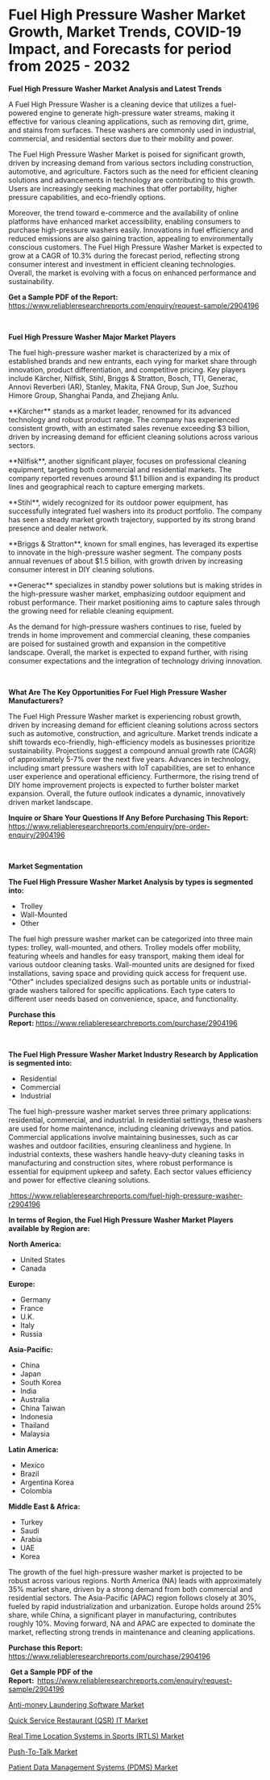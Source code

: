 <p><h1>Fuel High Pressure Washer Market Growth, Market Trends, COVID-19 Impact, and Forecasts for period from 2025 - 2032</h1></p><p><strong>Fuel High Pressure Washer Market Analysis and Latest Trends</strong></p>
<p><p>A Fuel High Pressure Washer is a cleaning device that utilizes a fuel-powered engine to generate high-pressure water streams, making it effective for various cleaning applications, such as removing dirt, grime, and stains from surfaces. These washers are commonly used in industrial, commercial, and residential sectors due to their mobility and power.</p><p>The Fuel High Pressure Washer Market is poised for significant growth, driven by increasing demand from various sectors including construction, automotive, and agriculture. Factors such as the need for efficient cleaning solutions and advancements in technology are contributing to this growth. Users are increasingly seeking machines that offer portability, higher pressure capabilities, and eco-friendly options.</p><p>Moreover, the trend toward e-commerce and the availability of online platforms have enhanced market accessibility, enabling consumers to purchase high-pressure washers easily. Innovations in fuel efficiency and reduced emissions are also gaining traction, appealing to environmentally conscious customers. The Fuel High Pressure Washer Market is expected to grow at a CAGR of 10.3% during the forecast period, reflecting strong consumer interest and investment in efficient cleaning technologies. Overall, the market is evolving with a focus on enhanced performance and sustainability.</p></p>
<p><strong>Get a Sample PDF of the Report:&nbsp;</strong> <a href="https://www.reliableresearchreports.com/enquiry/request-sample/2904196?utm_campaign=34&utm_medium=2&utm_source=Github&utm_content=ia&utm_term=11032025&utm_id=fuel-high-pressure-washer">https://www.reliableresearchreports.com/enquiry/request-sample/2904196</a></p>
<p>&nbsp;</p>
<p><strong>Fuel High Pressure Washer Major Market Players</strong></p>
<p><p>The fuel high-pressure washer market is characterized by a mix of established brands and new entrants, each vying for market share through innovation, product differentiation, and competitive pricing. Key players include Kärcher, Nilfisk, Stihl, Briggs & Stratton, Bosch, TTI, Generac, Annovi Reverberi (AR), Stanley, Makita, FNA Group, Sun Joe, Suzhou Himore Group, Shanghai Panda, and Zhejiang Anlu.</p><p>**Kärcher** stands as a market leader, renowned for its advanced technology and robust product range. The company has experienced consistent growth, with an estimated sales revenue exceeding $3 billion, driven by increasing demand for efficient cleaning solutions across various sectors.</p><p>**Nilfisk**, another significant player, focuses on professional cleaning equipment, targeting both commercial and residential markets. The company reported revenues around $1.1 billion and is expanding its product lines and geographical reach to capture emerging markets.</p><p>**Stihl**, widely recognized for its outdoor power equipment, has successfully integrated fuel washers into its product portfolio. The company has seen a steady market growth trajectory, supported by its strong brand presence and dealer network.</p><p>**Briggs & Stratton**, known for small engines, has leveraged its expertise to innovate in the high-pressure washer segment. The company posts annual revenues of about $1.5 billion, with growth driven by increasing consumer interest in DIY cleaning solutions.</p><p>**Generac** specializes in standby power solutions but is making strides in the high-pressure washer market, emphasizing outdoor equipment and robust performance. Their market positioning aims to capture sales through the growing need for reliable cleaning equipment.</p><p>As the demand for high-pressure washers continues to rise, fueled by trends in home improvement and commercial cleaning, these companies are poised for sustained growth and expansion in the competitive landscape. Overall, the market is expected to expand further, with rising consumer expectations and the integration of technology driving innovation.</p></p>
<p>&nbsp;</p>
<p><strong>What Are The Key Opportunities For Fuel High Pressure Washer Manufacturers?</strong></p>
<p><p>The Fuel High Pressure Washer market is experiencing robust growth, driven by increasing demand for efficient cleaning solutions across sectors such as automotive, construction, and agriculture. Market trends indicate a shift towards eco-friendly, high-efficiency models as businesses prioritize sustainability. Projections suggest a compound annual growth rate (CAGR) of approximately 5-7% over the next five years. Advances in technology, including smart pressure washers with IoT capabilities, are set to enhance user experience and operational efficiency. Furthermore, the rising trend of DIY home improvement projects is expected to further bolster market expansion. Overall, the future outlook indicates a dynamic, innovatively driven market landscape.</p></p>
<p><strong>Inquire or Share Your Questions If Any Before Purchasing This Report:</strong> <a href="https://www.reliableresearchreports.com/enquiry/pre-order-enquiry/2904196?utm_campaign=34&utm_medium=2&utm_source=Github&utm_content=ia&utm_term=11032025&utm_id=fuel-high-pressure-washer">https://www.reliableresearchreports.com/enquiry/pre-order-enquiry/2904196</a></p>
<p>&nbsp;</p>
<p><strong>Market Segmentation</strong></p>
<p><strong>The Fuel High Pressure Washer Market Analysis by types is segmented into:</strong></p>
<p><ul><li>Trolley</li><li>Wall-Mounted</li><li>Other</li></ul></p>
<p><p>The fuel high pressure washer market can be categorized into three main types: trolley, wall-mounted, and others. Trolley models offer mobility, featuring wheels and handles for easy transport, making them ideal for various outdoor cleaning tasks. Wall-mounted units are designed for fixed installations, saving space and providing quick access for frequent use. "Other" includes specialized designs such as portable units or industrial-grade washers tailored for specific applications. Each type caters to different user needs based on convenience, space, and functionality.</p></p>
<p><strong>Purchase this Report:&nbsp;</strong><a href="https://www.reliableresearchreports.com/purchase/2904196?utm_campaign=34&utm_medium=2&utm_source=Github&utm_content=ia&utm_term=11032025&utm_id=fuel-high-pressure-washer">https://www.reliableresearchreports.com/purchase/2904196</a></p>
<p>&nbsp;</p>
<p><strong>The Fuel High Pressure Washer Market Industry Research by Application is segmented into:</strong></p>
<p><ul><li>Residential</li><li>Commercial</li><li>Industrial</li></ul></p>
<p><p>The fuel high-pressure washer market serves three primary applications: residential, commercial, and industrial. In residential settings, these washers are used for home maintenance, including cleaning driveways and patios. Commercial applications involve maintaining businesses, such as car washes and outdoor facilities, ensuring cleanliness and hygiene. In industrial contexts, these washers handle heavy-duty cleaning tasks in manufacturing and construction sites, where robust performance is essential for equipment upkeep and safety. Each sector values efficiency and power for effective cleaning solutions.</p></p>
<p><a href="https://www.reliableresearchreports.com/fuel-high-pressure-washer-r2904196?utm_campaign=34&utm_medium=2&utm_source=Github&utm_content=ia&utm_term=11032025&utm_id=fuel-high-pressure-washer">&nbsp;https://www.reliableresearchreports.com/fuel-high-pressure-washer-r2904196</a></p>
<p><strong>In terms of Region, the Fuel High Pressure Washer Market Players available by Region are:</strong></p>
<p>
    <p> <strong> North America: </strong>
        <ul>
            <li>United States</li>
            <li>Canada</li>
        </ul>
        </p> 
    <p> <strong> Europe: </strong>
        <ul>
            <li>Germany</li>
            <li>France</li>
            <li>U.K.</li>
            <li>Italy</li>
            <li>Russia</li>
        </ul>
        </p> 
    <p> <strong> Asia-Pacific: </strong>
        <ul>
            <li>China</li>
            <li>Japan</li>
            <li>South Korea</li>
            <li>India</li>
            <li>Australia</li>
            <li>China Taiwan</li>
            <li>Indonesia</li>
            <li>Thailand</li>
            <li>Malaysia</li>
        </ul>
        </p> 
    <p> <strong> Latin America: </strong>
        <ul>
            <li>Mexico</li>
            <li>Brazil</li>
            <li>Argentina Korea</li>
            <li>Colombia</li>
        </ul>
        </p> 
    <p> <strong> Middle East & Africa: </strong>
        <ul>
            <li>Turkey</li>
            <li>Saudi</li>
            <li>Arabia</li>
            <li>UAE</li>
            <li>Korea</li>
        </ul>
    </p>
    </p>
<p><p>The growth of the fuel high-pressure washer market is projected to be robust across various regions. North America (NA) leads with approximately 35% market share, driven by a strong demand from both commercial and residential sectors. The Asia-Pacific (APAC) region follows closely at 30%, fueled by rapid industrialization and urbanization. Europe holds around 25% share, while China, a significant player in manufacturing, contributes roughly 10%. Moving forward, NA and APAC are expected to dominate the market, reflecting strong trends in maintenance and cleaning applications.</p></p>
<p><strong>Purchase this Report: </strong><a href="https://www.reliableresearchreports.com/purchase/2904196?utm_campaign=34&utm_medium=2&utm_source=Github&utm_content=ia&utm_term=11032025&utm_id=fuel-high-pressure-washer">https://www.reliableresearchreports.com/purchase/2904196</a></p>
<p>&nbsp;<strong>Get a Sample PDF of the Report:&nbsp;&nbsp;</strong><a href="https://www.reliableresearchreports.com/enquiry/request-sample/2904196?utm_campaign=34&utm_medium=2&utm_source=Github&utm_content=ia&utm_term=11032025&utm_id=fuel-high-pressure-washer">https://www.reliableresearchreports.com/enquiry/request-sample/2904196</a></p>
<p><strong></strong></p>
<p><p><a href="https://github.com/SamiaChowdhury801/Market-Research-Report-List-2/blob/main/anti-money-laundering-software-market.md?utm_campaign=34&utm_medium=2&utm_source=Github&utm_content=ia&utm_term=11032025&utm_id=fuel-high-pressure-washer">Anti-money Laundering Software Market</a></p><p><a href="https://github.com/rileymgdorcas/Market-Research-Report-List-1/blob/main/quick-service-restaurant-qsr-it-market.md?utm_campaign=34&utm_medium=2&utm_source=Github&utm_content=ia&utm_term=11032025&utm_id=fuel-high-pressure-washer">Quick Service Restaurant (QSR) IT Market</a></p><p><a href="https://github.com/lehumiston1971679/Market-Research-Report-List-1/blob/main/real-time-location-systems-in-sports-rtls-market.md?utm_campaign=34&utm_medium=2&utm_source=Github&utm_content=ia&utm_term=11032025&utm_id=fuel-high-pressure-washer">Real Time Location Systems in Sports (RTLS) Market</a></p><p><a href="https://github.com/AKSHATREPORTPRIME/Market-Research-Report-List-7/blob/main/push-to-talk-market.md?utm_campaign=34&utm_medium=2&utm_source=Github&utm_content=ia&utm_term=11032025&utm_id=fuel-high-pressure-washer">Push-To-Talk Market</a></p><p><a href="https://github.com/LilianFaulkner65/Market-Research-Report-List-2/blob/main/patient-data-management-systems-pdms-market.md?utm_campaign=34&utm_medium=2&utm_source=Github&utm_content=ia&utm_term=11032025&utm_id=fuel-high-pressure-washer">Patient Data Management Systems (PDMS) Market</a></p></p>